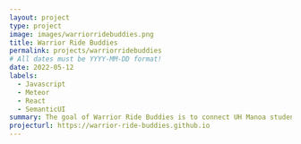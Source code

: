 ```yaml
---
layout: project
type: project
image: images/warriorridebuddies.png
title: Warrior Ride Buddies
permalink: projects/warriorridebuddies
# All dates must be YYYY-MM-DD format!
date: 2022-05-12
labels:
  - Javascript
  - Meteor
  - React
  - SemanticUI
summary: The goal of Warrior Ride Buddies is to connect UH Manoa students with similar commutes, enabling them to organize car-pools. This application will help students save money on gas and parking. This project was a group project completed as the final in ICS 314. 
projecturl: https://warrior-ride-buddies.github.io
---
```

